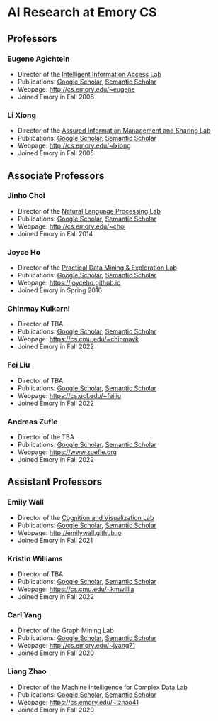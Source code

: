 # AI Research at Emory CS

## Professors

### Eugene Agichtein

* Director of the [Intelligent Information Access Lab](http://ir.mathcs.emory.edu)
* Publications: [Google Scholar](https://scholar.google.com/citations?user=3BX3vWcAAAAJ), [Semantic Scholar](https://www.semanticscholar.org/author/Eugene-Agichtein/1685296)
* Webpage: http://cs.emory.edu/~eugene
* Joined Emory in Fall 2006

### Li Xiong

* Director of the [Assured Information Management and Sharing Lab](http://www.cs.emory.edu/site/aims)
* Publications: [Google Scholar](https://scholar.google.com/citations?user=jJ8BLgsAAAAJ), [Semantic Scholar](https://www.semanticscholar.org/author/Li-Xiong/145719374)
* Webpage: http://cs.emory.edu/~lxiong
* Joined Emory in Fall 2005


## Associate Professors

### Jinho Choi

* Director of the [Natural Language Processing Lab](http://emorynlp.org)
* Publications: [Google Scholar](https://scholar.google.com/citations?user=xdddblAAAAAJ), [Semantic Scholar](https://www.semanticscholar.org/author/Jinho-D.-Choi/4724587)
* Webpage: http://cs.emory.edu/~choi
* Joined Emory in Fall 2014

### Joyce Ho

* Director of the [Practical Data Mining & Exploration Lab](https://joyceho.github.io/group/)
* Publications: [Google Scholar](https://scholar.google.com/citations?user=DrUBb5sAAAAJ), [Semantic Scholar](https://www.semanticscholar.org/author/Joyce-Ho/152316651)
* Webpage: https://joyceho.github.io
* Joined Emory in Spring 2016

### Chinmay Kulkarni

* Director of TBA
* Publications: [Google Scholar](https://scholar.google.com/citations?user=ZDatV6MAAAAJ), [Semantic Scholar](https://www.semanticscholar.org/author/Chinmay-Kulkarni/145665851)
* Webpage: https://cs.cmu.edu/~chinmayk
* Joined Emory in Fall 2022

### Fei Liu

* Director of TBA
* Publications: [Google Scholar](https://scholar.google.com/citations?user=22ohn6AAAAAJ), [Semantic Scholar](https://www.semanticscholar.org/author/Fei-Liu/144544919)
* Webpage: https://cs.ucf.edu/~feiliu
* Joined Emory in Fall 2022

### Andreas Zufle

* Director of the TBA
* Publications: [Google Scholar](https://scholar.google.com/citations?user=s-FDyf4AAAAJ), [Semantic Scholar](https://www.semanticscholar.org/author/Andreas-Züfle/3221975)
* Webpage: https://www.zuefle.org
* Joined Emory in Fall 2022


## Assistant Professors

<!-- ### Shaghayegh (Sherry) Sahebi

* Director of TBA
* Publications: [Google Scholar](https://scholar.google.com/citations?user=qxHat3oAAAAJ), [Semantic Scholar](https://www.semanticscholar.org/author/Shaghayegh-Sherry-Sahebi/1743379)
* Webpage: http://www.cs.albany.edu/~sherry
* Joined Emory in Fall 2022 -->

### Emily Wall

* Director of the [Cognition and Visualization Lab](https://cav-lab.github.io)
* Publications: [Google Scholar](https://scholar.google.com/citations?user=YfcphqMAAAAJ), [Semantic Scholar](https://www.semanticscholar.org/author/Emily-Wall/2065740541)
* Webpage: http://emilywall.github.io
* Joined Emory in Fall 2021

### Kristin Williams

* Director of TBA
* Publications: [Google Scholar](https://scholar.google.com/citations?user=yGtJEDsAAAAJ), [Semantic Scholar](https://www.semanticscholar.org/author/Kristin-Williams/144830154)
* Webpage: https://cs.cmu.edu/~kmwillia
* Joined Emory in Fall 2022

### Carl Yang

* Director of the Graph Mining Lab
* Publications: [Google Scholar](https://scholar.google.com/citations?user=mOINlwcAAAAJ), [Semantic Scholar](https://www.semanticscholar.org/author/Carl-Yang/1390553618)
* Webpage: http://cs.emory.edu/~jyang71
* Joined Emory in Fall 2020

### Liang Zhao

* Director of the Machine Intelligence for Complex Data Lab
* Publications: [Google Scholar](https://scholar.google.com/citations?user=qnvyqtwAAAAJ), [Semantic Scholar](https://www.semanticscholar.org/author/Liang-Zhao/145927745)
* Webpage: https://cs.emory.edu/~lzhao41
* Joined Emory in Fall 2020
